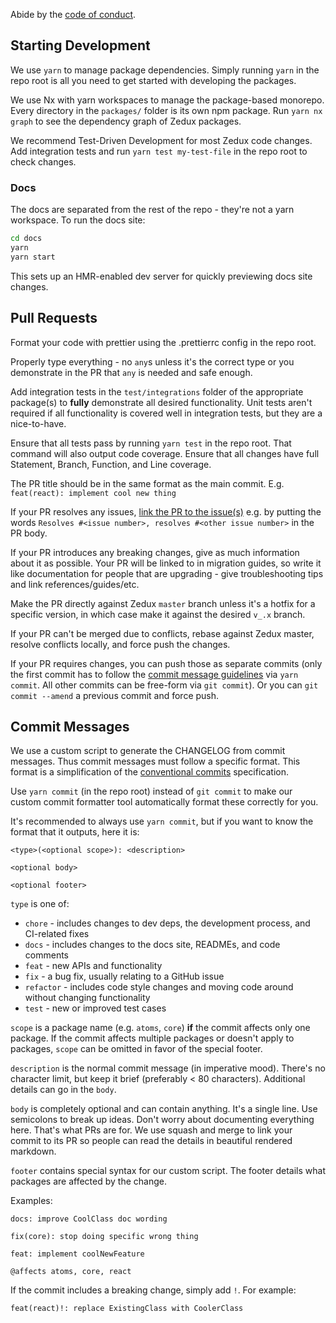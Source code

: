 Abide by the [code of conduct](CODE_OF_CONDUCT.md).

## Starting Development

We use `yarn` to manage package dependencies. Simply running `yarn` in the repo root is all you need to get started with developing the packages.

We use Nx with yarn workspaces to manage the package-based monorepo. Every directory in the `packages/` folder is its own npm package. Run `yarn nx graph` to see the dependency graph of Zedux packages.

We recommend Test-Driven Development for most Zedux code changes. Add integration tests and run `yarn test my-test-file` in the repo root to check changes.

### Docs

The docs are separated from the rest of the repo - they're not a yarn workspace. To run the docs site:

```sh
cd docs
yarn
yarn start
```

This sets up an HMR-enabled dev server for quickly previewing docs site changes.

## Pull Requests

Format your code with prettier using the .prettierrc config in the repo root.

Properly type everything - no `any`s unless it's the correct type or you demonstrate in the PR that `any` is needed and safe enough.

Add integration tests in the `test/integrations` folder of the appropriate package(s) to **fully** demonstrate all desired functionality. Unit tests aren't required if all functionality is covered well in integration tests, but they are a nice-to-have.

Ensure that all tests pass by running `yarn test` in the repo root. That command will also output code coverage. Ensure that all changes have full Statement, Branch, Function, and Line coverage.

The PR title should be in the same format as the main commit. E.g. `feat(react): implement cool new thing`

If your PR resolves any issues, [link the PR to the issue(s)](https://docs.github.com/en/issues/tracking-your-work-with-issues/linking-a-pull-request-to-an-issue) e.g. by putting the words `Resolves #<issue number>, resolves #<other issue number>` in the PR body.

If your PR introduces any breaking changes, give as much information about it as possible. Your PR will be linked to in migration guides, so write it like documentation for people that are upgrading - give troubleshooting tips and link references/guides/etc.

Make the PR directly against Zedux `master` branch unless it's a hotfix for a specific version, in which case make it against the desired `v_.x` branch.

If your PR can't be merged due to conflicts, rebase against Zedux master, resolve conflicts locally, and force push the changes.

If your PR requires changes, you can push those as separate commits (only the first commit has to follow the [commit message guidelines](#commit-messages) via `yarn commit`. All other commits can be free-form via `git commit`). Or you can `git commit --amend` a previous commit and force push.

## Commit Messages

We use a custom script to generate the CHANGELOG from commit messages. Thus commit messages must follow a specific format. This format is a simplification of the [conventional commits](https://www.conventionalcommits.org/en/v1.0.0/) specification.

Use `yarn commit` (in the repo root) instead of `git commit` to make our custom commit formatter tool automatically format these correctly for you.

It's recommended to always use `yarn commit`, but if you want to know the format that it outputs, here it is:

```
<type>(<optional scope>): <description>

<optional body>

<optional footer>
```

`type` is one of:

- `chore` - includes changes to dev deps, the development process, and CI-related fixes
- `docs` - includes changes to the docs site, READMEs, and code comments
- `feat` - new APIs and functionality
- `fix` - a bug fix, usually relating to a GitHub issue
- `refactor` - includes code style changes and moving code around without changing functionality
- `test` - new or improved test cases

`scope` is a package name (e.g. `atoms`, `core`) **if** the commit affects only one package. If the commit affects multiple packages or doesn't apply to packages, `scope` can be omitted in favor of the special footer.

`description` is the normal commit message (in imperative mood). There's no character limit, but keep it brief (preferably < 80 characters). Additional details can go in the `body`.

`body` is completely optional and can contain anything. It's a single line. Use semicolons to break up ideas. Don't worry about documenting everything here. That's what PRs are for. We use squash and merge to link your commit to its PR so people can read the details in beautiful rendered markdown.

`footer` contains special syntax for our custom script. The footer details what packages are affected by the change.

Examples:

```
docs: improve CoolClass doc wording
```

```
fix(core): stop doing specific wrong thing
```

```
feat: implement coolNewFeature

@affects atoms, core, react
```

If the commit includes a breaking change, simply add `!`. For example:

```
feat(react)!: replace ExistingClass with CoolerClass
```
